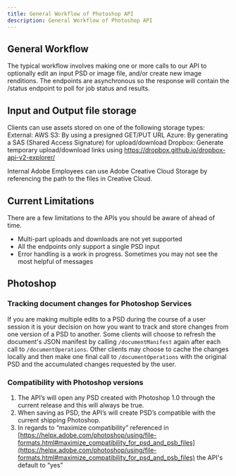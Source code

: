 ```yaml
---
title: General Workflow of Photoshop API
description: General Workflow of Photoshop API
---
```

## General Workflow

The typical workflow involves making one or more calls to our API to optionally edit an input PSD or image file, and/or create new image renditions. The endpoints are asynchronous so the response will contain the /status endpoint to poll for job status and results.

## Input and Output file storage

Clients can use assets stored on one of the following storage types:
External:
AWS S3: By using a presigned GET/PUT URL
Azure: By generating a SAS (Shared Access Signature) for upload/download
Dropbox: Generate temporary upload/download links using https://dropbox.github.io/dropbox-api-v2-explorer/

Internal Adobe Employees can use Adobe Creative Cloud Storage by referencing the path to the files in Creative Cloud.

## Current Limitations
There are a few limitations to the APIs you should be aware of ahead of time.  
- Multi-part uploads and downloads are not yet supported
- All the endpoints only support a single PSD input
- Error handling is a work in progress. Sometimes you may not see the most helpful of messages

## Photoshop
### Tracking document changes for Photoshop Services

If you are making multiple edits to a PSD during the course of a user session it is your decision on how you want to track and store changes from one version of a PSD to another. Some clients will choose to refresh the document's JSON manifest by calling `/documentManifest` again after each call to `/documentOperations`. Other clients may choose to cache the changes locally and then make one final call to `/documentOperations` with the original PSD and the accumulated changes requested by the user.

### Compatibility with Photoshop versions

1. The API’s will open any PSD created with Photoshop 1.0 through the current release and this will always be true.
2.  When saving as PSD, the API’s will create PSD’s compatible with the current shipping Photoshop.
3.  In regards to “maximize compatibility” referenced in [https://helpx.adobe.com/photoshop/using/file-formats.html#maximize_compatibility_for_psd_and_psb_files](https://helpx.adobe.com/photoshop/using/file-formats.html#maximize_compatibility_for_psd_and_psb_files)  the API's default to “yes”
